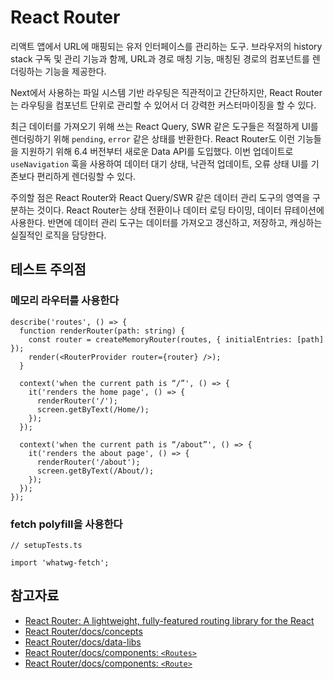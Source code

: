 # React Router

리액트 앱에서 URL에 매핑되는 유저 인터페이스를 관리하는 도구. 브라우저의 history stack 구독 및 관리 기능과 함께, URL과 경로 매칭 기능, 매칭된 경로의 컴포넌트를 렌더링하는 기능을 제공한다.

Next에서 사용하는 파일 시스템 기반 라우팅은 직관적이고 간단하지만, React Router는 라우팅을 컴포넌트 단위로 관리할 수 있어서 더 강력한 커스터마이징을 할 수 있다.

최근 데이터를 가져오기 위해 쓰는 React Query, SWR 같은 도구들은 적절하게 UI를 렌더링하기 위해 `pending`, `error` 같은 상태를 반환한다. React Router도 이런 기능들을 지원하기 위해 6.4 버전부터 새로운 Data API를 도입했다. 이번 업데이트로 `useNavigation` 훅을 사용하여 데이터 대기 상태, 낙관적 업데이트, 오류 상태 UI를 기존보다 편리하게 렌더링할 수 있다.

주의할 점은 React Router와 React Query/SWR 같은 데이터 관리 도구의 영역을 구분하는 것이다. React Router는 상태 전환이나 데이터 로딩 타이밍, 데이터 뮤테이션에 사용한다. 반면에 데이터 관리 도구는 데이터를 가져오고 갱신하고, 저장하고, 캐싱하는 실질적인 로직을 담당한다.

## 테스트 주의점

### 메모리 라우터를 사용한다

```tsx
describe('routes', () => {
  function renderRouter(path: string) {
    const router = createMemoryRouter(routes, { initialEntries: [path] });
    render(<RouterProvider router={router} />);
  }

  context('when the current path is “/”', () => {
    it('renders the home page', () => {
      renderRouter('/');
      screen.getByText(/Home/);
    });
  });

  context('when the current path is “/about”', () => {
    it('renders the about page', () => {
      renderRouter('/about');
      screen.getByText(/About/);
    });
  });
});
```

### fetch polyfill을 사용한다

```tsx
// setupTests.ts

import 'whatwg-fetch';
```

## 참고자료

- [React Router: A lightweight, fully-featured routing library for the React](https://reactrouter.com/en/main)
- [React Router/docs/concepts](https://reactrouter.com/en/main/start/concepts)
- [React Router/docs/data-libs](https://reactrouter.com/en/main/guides/data-libs)
- [React Router/docs/components: `<Routes>`](https://reactrouter.com/en/main/components/routes)
- [React Router/docs/components: `<Route>`](https://reactrouter.com/en/main/components/route)